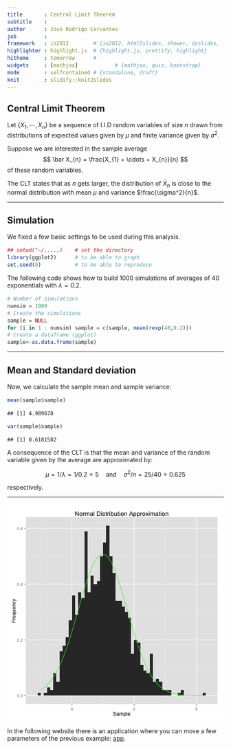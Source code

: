 ```yaml
---
title       : Central Limit Theorem
subtitle    : 
author      : José Rodrigo Cervantes
job         : 
framework   : io2012        # {io2012, html5slides, shower, dzslides, ...}
highlighter : highlight.js  # {highlight.js, prettify, highlight}
hitheme     : tomorrow      # 
widgets     : [mathjax]            # {mathjax, quiz, bootstrap}
mode        : selfcontained # {standalone, draft}
knit        : slidify::knit2slides
---
```

## Central Limit Theorem

Let $\{ X_{1} , \cdots , X_{n} \}$ be a sequence of I.I.D random variables of size $n$ drawn from distributions of expected values given by $\mu$ and finite variance given by $\sigma^2$. 

Suppose we are interested in the sample average
$$ \bar X_{n} = \frac{X_{1} + \cdots + X_{n}}{n} $$
of these random variables. 

The CLT states that as $n$ gets larger, the distribution of $\bar X_n$ is close to the normal distribution with mean $\mu$ and variance $\frac{\sigma^2}{n}$.

---
## Simulation

We fixed a few basic settings to be used during this analysis. 

```r
## setwd("~/.....)    # set the directory
library(ggplot2)      # to be able to graph
set.seed(0)           # to be able to reproduce
```

The following code shows how to build 1000 simulations of averages of 40 exponentials with $\lambda = 0.2$.


```r
# Number of simulations
numsim = 1000                                                
# Create the simulations
sample = NULL                                                
for (i in 1 : numsim) sample = c(sample, mean(rexp(40,0.2))) 
# Create a dataframe (ggplot)
sample<-as.data.frame(sample)                                
```

---
## Mean and Standard deviation

Now, we calculate the sample mean and sample variance:

```r
mean(sample$sample)
```

```
## [1] 4.989678
```

```r
var(sample$sample)
```

```
## [1] 0.6181582
```
A consequence of the CLT is that the mean and variance of the random variable given by the average are approximated by:

$$\mu = 1/\lambda = 1/0.2 = 5\quad\text{and}\quad\sigma^2/n = 25/40 = 0.625$$

respectively.

---
![plot of chunk unnamed-chunk-4](assets/fig/unnamed-chunk-4-1.png) 

In the following website there is an application where you can move a few parameters of the previous example: [app](http://romath.shinyapps.io/DevelopingDataProducts).





